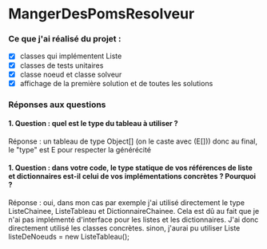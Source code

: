 # MangerDesPomsResolveur
### Ce que j'ai réalisé du projet :
- [x] classes qui implémentent Liste
- [x] classes de tests unitaires
- [x] classe noeud et classe solveur
- [x] affichage de la première solution et de toutes les solutions

### Réponses aux questions
#### 1. Question : quel est le type du tableau à utiliser ?
Réponse : un tableau de type Object[] (on le caste avec (E[])) donc au final, le "type" est E pour respecter la générécité

#### 
#### 1. Question : dans votre code, le type statique de vos références de liste et dictionnaires est-il celui de vos implémentations concrètes ? Pourquoi ?
Réponse : oui, dans mon cas par exemple j'ai utilisé directement le type ListeChainee, ListeTableau et DictionnaireChainee. Cela est dû au fait que je n'ai pas implémenté d'interface pour les listes et les dictionnaires. J'ai donc directement utilisé les classes concrètes.
sinon, j'aurai pu utiliser Liste<Noeud> listeDeNoeuds = new ListeTableau<Noeud>();
